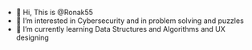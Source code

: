 - 👋 Hi, This is @Ronak55
- 👀 I’m interested in Cybersecurity and in problem solving and puzzles
- 🌱 I’m currently learning Data Structures and Algorithms and UX designing


<!---
Ronak55/Ronak55 is a ✨ special ✨ repository because its `README.md` (this file) appears on your GitHub profile.
You can click the Preview link to take a look at your changes.
--->
